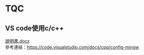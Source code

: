 # TQC

## VS code使用c/c++
[說明書.docx](https://github.com/evachen20041010/TQC/blob/main/%E7%94%A8VS%20Code%E5%AF%ABC%E7%9A%84%E7%92%B0%E5%A2%83%E5%BB%BA%E7%BD%AE%E6%95%99%E5%AD%B8.docx)  
參考連結：https://code.visualstudio.com/docs/cpp/config-mingw    
